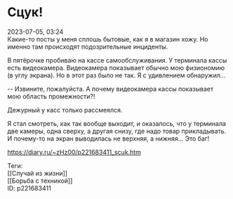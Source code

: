 Сцук!
======

   
 2023-07-05, 03:24   
   Какие-то посты у меня сплошь бытовые, как я в магазин хожу. Но именно там происходят подозрительные инциденты.   
   
 В пятёрочке пробиваю на кассе самообслуживания. У терминала кассы есть видеокамера. Видеокамера показывает обычно мою физиономию (в углу экрана). Но в этот раз было не так. Я с удивлением обнаружил...   
   
 -- Извините, пожалуйста. А почему видеокамера кассы показывает мою область промежности?!   
   
 Дежурный у касс только рассмеялся.   
   
 Я стал смотреть, как так вообще выходит, и оказалось, что у терминала две камеры, одна сверху, а другая снизу, где надо товар прикладывать. И почему-то на экран выводилась не верхняя, а нижняя... Это баг!   
     
 <https://diary.ru/~zHz00/p221683411_scuk.htm>   
   
 Теги:   
 [[Случай из жизни]]   
 [[Борьба с техникой]]   
 ID: p221683411
